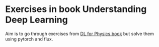 # Exercises  in book Understanding Deep Learning

Aim is to go through exercises from [DL for Physics book](https://www.amazon.com/Learning-Physics-Research-Martin-Erdmann/dp/981123745X/ref=sr_1_1?keywords=deep+learning+physics&qid=1706901026&sr=8-1) but solve them using pytorch and flux. 
